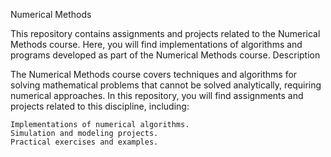 Numerical Methods

This repository contains assignments and projects related to the Numerical Methods course. Here, you will find implementations of algorithms and programs developed as part of the Numerical Methods course.
Description

The Numerical Methods course covers techniques and algorithms for solving mathematical problems that cannot be solved analytically, requiring numerical approaches. In this repository, you will find assignments and projects related to this discipline, including:

    Implementations of numerical algorithms.
    Simulation and modeling projects.
    Practical exercises and examples.
